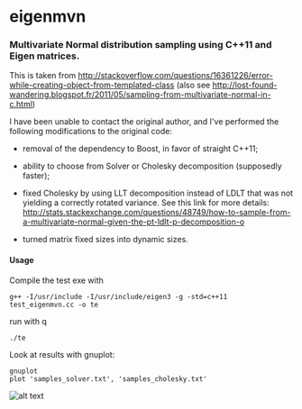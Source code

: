 eigenmvn
========

### Multivariate Normal distribution sampling using C++11 and Eigen matrices.                                                                                   
This is taken from http://stackoverflow.com/questions/16361226/error-while-creating-object-from-templated-class           (also see http://lost-found-wandering.blogspot.fr/2011/05/sampling-from-multivariate-normal-in-c.html)                                                      

I have been unable to contact the original author, and I've performed the following modifications to the original code:                                                                                                           
 * removal of the dependency to Boost, in favor of straight C++11;                                                                                           
 * ability to choose from Solver or Cholesky decomposition (supposedly faster);                                                                              
 * fixed Cholesky by using LLT decomposition instead of LDLT that was not yielding a correctly rotated variance. See this link for more details: http://stats.stackexchange.com/questions/48749/how-to-sample-from-a-multivariate-normal-given-the-pt-ldlt-p-decomposition-o

 * turned matrix fixed sizes into dynamic sizes.
 
#### Usage
Compile the test exe with
```
g++ -I/usr/include -I/usr/include/eigen3 -g -std=c++11 test_eigenmvn.cc -o te
```
run with q
```
./te
```
Look at results with gnuplot:
```
gnuplot
plot 'samples_solver.txt', 'samples_cholesky.txt'
```

![alt text](/te.png "title")
